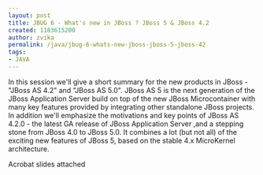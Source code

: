 ```yaml
---
layout: post
title: JBUG 6 - What's new in JBoss ? JBoss 5 & JBoss 4.2
created: 1183615200
author: zvika
permalink: /java/jbug-6-whats-new-jboss-jboss-5-jboss-42
tags:
- JAVA
---
```

<p>In this session we'll give a short summary for the new products in JBoss - &quot;JBoss AS 4.2&quot; and &quot;JBoss AS 5.0&quot;. JBoss AS 5 is the next generation of the JBoss Application Server build on top of the new JBoss Microcontainer with many key features provided by integrating other standalone JBoss projects. In addition we'll emphasize the motivations and key points of JBoss AS 4.2.0 - the latest GA release of JBoss Application Server ,and a stepping stone from JBoss 4.0 to JBoss 5.0. It combines a lot (but not all) of the exciting new features of JBoss 5, based on the stable 4.x MicroKernel architecture.</p>
<p>Acrobat slides attached</p>

